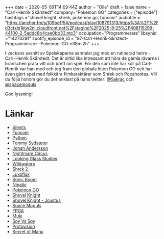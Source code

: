 +++ 
date = 2020-05-06T14:09:44Z
author = "Olle"
draft = false
name = "Carl-Henrik Skårstedt"
company="Pokemon GO"
categories = ["episode"]
hashtags ="shovel knight, shrek, pokemon go, funcom"
audiofile = "https://anchor.fm/s/109be1f54/podcast/play/108791313/https%3A%2F%2Fd3ctxlq1ktw2nl.cloudfront.net%2Fstaging%2F2025-8-25%2F408115299-44100-2-5addc8b4cae0bb33.mp3"
occupation="Programmerare"
libsynid ="14270291"
spotify_episode_id = "97-Carl-Henrik-Skrstedt-Programmerare--Pokemon-GO-e38mi2h"
+++ 

I veckans avsnitt av Spelskaparna samtalar jag med en rutinerad herre - Carl-Henrik Skårstedt. Det är alltid lika intressant att höra de gamla rävarna i branschen prata vitt och brett om spel. För den som inte har koll på Carl-Henrik var han med och tog fram den globala hiten Pokemon GO och har även gjort spel med folkkära filmkaraktärer som Shrek och Pocahontas. Vill du följa honom gör du det enklast på hans twitter: [@Sakrac](https://twitter.com/sakrac) och [@spacemoguls](https://twitter.com/spacemoguls)

God lyssning!



# Länkar
* [Silents](https://demozoo.org/groups/101/)
* [Funcom](https://www.funcom.com/)
* [Python](https://seriewikin.serieframjandet.se/index.php/Pyton_(serietidning))
* [Tommy Sydsæter](https://no.wikipedia.org/wiki/Tommy_Syds%C3%A6ter)
* [Johan Andersson](http://spelskaparna.com/episode/49/)
* [Nightmare Circus](https://www.youtube.com/watch?v=hxoQkZRVWxw)
* [Looking Glass Studios](https://sv.wikipedia.org/wiki/Looking_Glass_Studios)
* [Wildwaters](https://www.youtube.com/watch?v=1gvXO3OtcqQ)
* [Shrek 2](https://www.youtube.com/watch?v=4qjnXNet5-8)
* [Luxoflux](https://en.wikipedia.org/wiki/Luxoflux)
* [Sonic Boom](https://www.youtube.com/watch?v=bk7kiw6ROUo)
* [Ninatic](https://nianticlabs.com/)
* [Pokemon GO](https://www.pokemongo.com/en-us/)
* [Shovel Knight](https://www.youtube.com/watch?v=EqEy7BB5DNk)
* [Shovel Knight - Joustus](https://www.youtube.com/watch?v=0TspPvb_bfQ)
* [Space Moguls](https://www.youtube.com/watch?v=a81Rvt369Zs)
* [FPGA](https://sv.wikipedia.org/wiki/Field-programmable_gate_array)
* [Mule](https://www.youtube.com/watch?v=Cs3G6dxx2FQ)
* [Spy Vs Spy](https://www.youtube.com/watch?v=UgecyuW2xe0)
* [Protovision](https://www.protovision.games/)
* [Secret of Mana](https://www.youtube.com/watch?v=p2YKXUlXjZM&t=6s)
